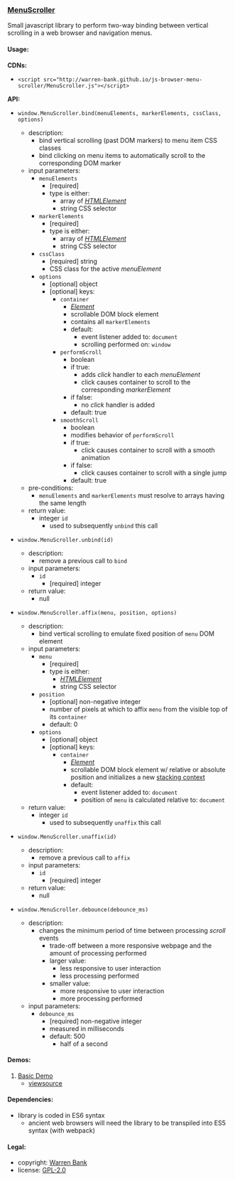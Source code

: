 ### [MenuScroller](https://github.com/warren-bank/js-browser-menu-scroller)

Small javascript library to perform two-way binding between vertical scrolling in a web browser and navigation menus.

#### Usage:

__CDNs:__

* `<script src="http://warren-bank.github.io/js-browser-menu-scroller/MenuScroller.js"></script>`

__API:__

* `window.MenuScroller.bind(menuElements, markerElements, cssClass, options)`
  * description:
    * bind vertical scrolling (past DOM markers) to menu item CSS classes
    * bind clicking on menu items to automatically scroll to the corresponding DOM marker
  * input parameters:
    * `menuElements`
      * [required]
      * type is either:
        * array of [_HTMLElement_](https://developer.mozilla.org/en-US/docs/Web/API/HTMLElement)
        * string CSS selector
    * `markerElements`
      * [required]
      * type is either:
        * array of [_HTMLElement_](https://developer.mozilla.org/en-US/docs/Web/API/HTMLElement)
        * string CSS selector
    * `cssClass`
      * [required] string
      * CSS class for the active _menuElement_
    * `options`
      * [optional] object
      * [optional] keys:
        * `container`
          * [_Element_](https://developer.mozilla.org/en-US/docs/Web/API/Element)
          * scrollable DOM block element
          * contains all `markerElements`
          * default:
            * event listener added to: `document`
            * scrolling performed on: `window`
        * `performScroll`
          * boolean
          * if true:
            * adds _click_ handler to each _menuElement_
            * click causes container to scroll to the corresponding _markerElement_
          * if false:
            * no _click_ handler is added
          * default: true
        * `smoothScroll`
          * boolean
          * modifies behavior of `performScroll`
          * if true:
            * click causes container to scroll with a smooth animation
          * if false:
            * click causes container to scroll with a single jump
          * default: true
  * pre-conditions:
    * `menuElements` and `markerElements` must resolve to arrays having the same length
  * return value:
    * integer `id`
      * used to subsequently `unbind` this call

* `window.MenuScroller.unbind(id)`
  * description:
    * remove a previous call to `bind`
  * input parameters:
    * `id`
      * [required] integer
  * return value:
    * null

* `window.MenuScroller.affix(menu, position, options)`
  * description:
    * bind vertical scrolling to emulate fixed position of `menu` DOM element
  * input parameters:
    * `menu`
      * [required]
      * type is either:
        * [_HTMLElement_](https://developer.mozilla.org/en-US/docs/Web/API/HTMLElement)
        * string CSS selector
    * `position`
      * [optional] non-negative integer
      * number of pixels at which to affix `menu` from the visible top of its `container`
      * default: 0
    * `options`
      * [optional] object
      * [optional] keys:
        * `container`
          * [_Element_](https://developer.mozilla.org/en-US/docs/Web/API/Element)
          * scrollable DOM block element w/ relative or absolute position and initializes a new [stacking context](https://developer.mozilla.org/en-US/docs/Web/CSS/CSS_Positioning/Understanding_z_index/The_stacking_context)
          * default:
            * event listener added to: `document`
            * position of `menu` is calculated relative to: `document`
  * return value:
    * integer `id`
      * used to subsequently `unaffix` this call

* `window.MenuScroller.unaffix(id)`
  * description:
    * remove a previous call to `affix`
  * input parameters:
    * `id`
      * [required] integer
  * return value:
    * null

* `window.MenuScroller.debounce(debounce_ms)`
  * description:
    * changes the minimum period of time between processing _scroll_ events
      * trade-off between a more responsive webpage and the amount of processing performed
      * larger value:
        * less responsive to user interaction
        * less processing performed
      * smaller value:
        * more responsive to user interaction
        * more processing performed
  * input parameters:
    * `debounce_ms`
      * [required] non-negative integer
      * measured in milliseconds
      * default: 500
        * half of a second

#### Demos:

1. [Basic Demo](http://warren-bank.github.io/js-browser-menu-scroller/demos/1-basic/index.html)
   * [viewsource](https://github.com/warren-bank/js-browser-menu-scroller/blob/gh-pages/demos/1-basic/index.html)

#### Dependencies:

* library is coded in ES6 syntax
  * ancient web browsers will need the library to be transpiled into ES5 syntax (with webpack)

#### Legal:

* copyright: [Warren Bank](https://github.com/warren-bank)
* license: [GPL-2.0](https://www.gnu.org/licenses/old-licenses/gpl-2.0.txt)
